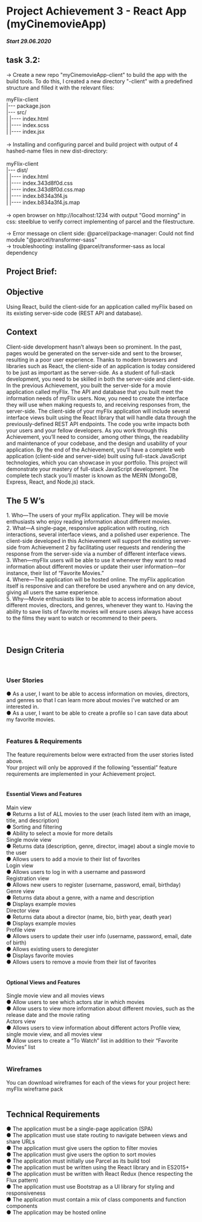 <h1>Project Achievement 3 - React App (myCinemovieApp)</h1>
<h5>Start 29.06.2020</h5>
<h2>task 3.2:</h2>
-> Create a new repo "myCinemovieApp-client" to build the app with the build tools. 
  To do this, I created a new directory "-client" with a predefined structure and filled it with the relevant files:</br>

  myFlix-client</br>
  |--- package.json</br>
  |--- src/</br>
  | |---- index.html</br> 
  | |---- index.scss </br>
  | |---- index.jsx</br>
</br>
-> Installing and configuring parcel and build project with output of 4 hashed-name files in new dist-directory:</br>
</br>
 myFlix-client</br>
  |--- dist/</br>
  | |---- index.html</br> 
  | |---- index.343d8f0d.css</br> 
  | |---- index.343d8f0d.css.map</br>
  | |---- index.b834a3f4.js </br>
  | |---- index.b834a3f4.js.map</br>
  </br>
-> open browser on http://localhost:1234 with output "Good morning" in css: steelblue to verify correct implementing of parcel and  the filestructure.</br>

-> Error message on client side: @parcel/package-manager: Could not find module "@parcel/transformer-sass" </br>
-> troubleshooting: installing @parcel/transformer-sass as local dependency</br>


<h2>Project Brief:</h2>

<h2>Objective</h2>
Using React, build the client-side for an application called myFlix based on its existing server-side code (REST API and database).

<h2>Context</h2>
Client-side development hasn’t always been so prominent. In the past, pages would be generated on the server-side and sent to the browser, resulting in a poor user experience. Thanks to modern browsers and libraries such as React, the client-side of an application is today considered to be just as important as the server-side. As a student of full-stack development, you need to be skilled in both the server-side and client-side.
In the previous Achievement, you built the server-side for a movie application called myFlix. The API and database that you built meet the information needs of myFlix users. Now, you need to create the interface they will use when making requests to, and receiving responses from, the server-side. The client-side of your myFlix application will include several interface views built using the React library that will handle data through the previously-defined REST API endpoints.
The code you write impacts both your users and your fellow developers. As you work through this Achievement, you’ll need to consider, among other things, the readability and maintenance of your codebase, and the design and usability of your application.
By the end of the Achievement, you’ll have a complete web application (client-side and server-side) built using full-stack JavaScript technologies, which you can showcase in your portfolio. This project will demonstrate your mastery of full-stack JavaScript development. The complete tech stack you’ll master is known as the MERN (MongoDB, Express, React, and Node.js) stack.

<h2>The 5 W’s</h2>
1. Who—The users of your myFlix application. They will be movie enthusiasts who enjoy reading information about different movies.</br>
2. What—A single-page, responsive application with routing, rich interactions, several interface views, and a polished user experience. The client-side developed in this Achievement will support the existing server-side from Achievement 2 by facilitating user requests and rendering the response from the server-side via a number of different interface views.</br>
3. When—myFlix users will be able to use it whenever they want to read information about different movies or update their user information​—​for instance, their list of “Favorite Movies.”</br>
4. Where—The application will be hosted online. The myFlix application itself is responsive and can therefore be used anywhere and on any device, giving all users the same experience.</br>
5. Why—Movie enthusiasts like to be able to access information about different movies, directors, and genres, whenever they want to. Having the ability to save lists of favorite movies will ensure users always have access to the films they want to watch or recommend to their peers.</br>
</br>
</br>
<h2>Design Criteria</h2>
</br>
<h3>User Stories</h3>
● As a user, I want to be able to access information on movies, directors, and genres so that I can learn more about movies I’ve watched or am interested in.</br>
● As a user, I want to be able to create a profile so I can save data about my favorite movies.</br>
</br>
<h3>Features & Requirements</h3>
The feature requirements below were extracted from the user stories listed above. </br>
​Your project will only be approved if the following “essential” feature requirements are implemented in your Achievement project​.</br>
</br>
<h4>Essential Views and Features</h4>
Main view</br>
● Returns a list of ALL movies to the user (each listed item with an image, title, and description)</br>
● Sorting and filtering</br>
● Ability to select a movie for more details</br>
Single movie view</br>
● Returns data (description, genre, director, image) about a single movie to the user</br>
● Allows users to add a movie to their list of favorites</br>
Login view</br>
● Allows users to log in with a username and password</br>
Registration view</br>
● Allows new users to register (username, password, email, birthday)</br>
Genre view</br>
● Returns data about a genre, with a name and description</br>
● Displays example movies</br>
Director view</br>
● Returns data about a director (name, bio, birth year, death year)</br>
● Displays example movies</br>
Profile view</br>
● Allows users to update their user info (username, password, email, date of birth)</br>
● Allows existing users to deregister</br>
● Displays favorite movies</br>
● Allows users to remove a movie from their list of favorites</br>
</br>
<h4>Optional Views and Features</h4>
Single movie view and all movies views</br>
● Allow users to see which actors star in which movies</br>
● Allow users to view more information about different movies, such as the release date and the movie rating</br>
Actors view</br>
● Allows users to view information about different actors Profile view, single movie view, and all movies view</br>
● Allow users to create a “To Watch” list in addition to their “Favorite Movies” list</br>
</br>
<h3>Wireframes</h3>
You can download wireframes for each of the views for your project here: ​myFlix wireframe pack </br>
</br>
<h2>Technical Requirements</h2>
● The application must be a single-page application (SPA)</br>
● The application must use state routing to navigate between views and share URLs</br>
● The application must give users the option to filter movies</br>
● The application must give users the option to sort movies</br>
● The application must initially use Parcel as its build tool</br>
● The application must be written using the React library and in ES2015+</br>
● The application must be written with React Redux (hence respecting the Flux pattern)</br>
● The application must use Bootstrap as a UI library for styling and responsiveness</br>
● The application must contain a mix of class components and function components</br>
● The application may be hosted online</br>
</br>

